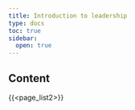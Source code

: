 ```yaml
---
title: Introduction to leadership
type: docs
toc: true
sidebar:
  open: true
---
```

## Content
{{<page_list2>}}
